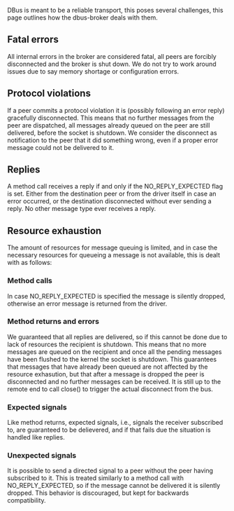 DBus is meant to be a reliable transport, this poses several challenges, this page outlines how the dbus-broker deals with them.

## Fatal errors

All internal errors in the broker are considered fatal, all peers are forcibly disconnected
and the broker is shut down. We do not try to work around issues due to say memory shortage or
configuration errors.

## Protocol violations

If a peer commits a protocol violation it is (possibly following an error reply) gracefully
disconnected. This means that no further messages from the peer are dispatched, all messages
already queued on the peer are still delivered, before the socket is shutdown. We consider
the disconnect as notification to the peer that it did something wrong, even if a proper error
message could not be delivered to it.

## Replies

A method call receives a reply if and only if the NO_REPLY_EXPECTED flag is set. Either from
the destination peer or from the driver itself in case an error occurred, or the destination
disconnected without ever sending a reply. No other message type ever receives a reply.

## Resource exhaustion 

The amount of resources for message queuing is limited, and in case the necessary resources
for queueing a message is not available, this is dealt with as follows:

### Method calls

In case NO_REPLY_EXPECTED is specified the message is silently dropped, otherwise an error
message is returned from the driver.

### Method returns and errors

We guaranteed that all replies are delivered, so if this cannot be done due to lack of
resources the recipient is shutdown. This means that no more messages are queued on the
recipient and once all the pending messages have been flushed to the kernel the socket is
shutdown. This guarantees that messages that have already been queued are not affected by
the resource exhasution, but that after a message is dropped the peer is disconnected and
no further messages can be received. It is still up to the remote end to call close() to
trigger the actual disconnect from the bus.

### Expected signals

Like method returns, expected signals, i.e., signals the receiver subscribed to, are guaranteed
to be delievered, and if that fails due the situation is handled like replies.

### Unexpected signals

It is possible to send a directed signal to a peer without the peer having subscribed to it.
This is treated similarly to a method call with NO_REPLY_EXPECTED, so if the message cannot
be delivered it is silently dropped. This behavior is discouraged, but kept for backwards
compatibility.